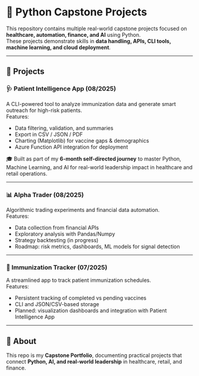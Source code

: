 # 🧠 Python Capstone Projects

This repository contains multiple real-world capstone projects focused on **healthcare, automation, finance, and AI** using Python.  
These projects demonstrate skills in **data handling, APIs, CLI tools, machine learning, and cloud deployment**.

---

## 📁 Projects

### 🩺 Patient Intelligence App (08/2025)
A CLI-powered tool to analyze immunization data and generate smart outreach for high-risk patients.  
Features:
- Data filtering, validation, and summaries
- Export in CSV / JSON / PDF
- Charting (Matplotlib) for vaccine gaps & demographics
- Azure Function API integration for deployment  

🎓 Built as part of my **6-month self-directed journey** to master Python, Machine Learning, and AI for real-world leadership impact in healthcare and retail operations.

---

### 📊 Alpha Trader (08/2025)
Algorithmic trading experiments and financial data automation.  
Features:
- Data collection from financial APIs
- Exploratory analysis with Pandas/Numpy
- Strategy backtesting (in progress)
- Roadmap: risk metrics, dashboards, ML models for signal detection  

---

### 💉 Immunization Tracker (07/2025)  
A streamlined app to track patient immunization schedules.  
Features:
- Persistent tracking of completed vs pending vaccines
- CLI and JSON/CSV-based storage
- Planned: visualization dashboards and integration with Patient Intelligence App  


---

## 📌 About
This repo is my **Capstone Portfolio**, documenting practical projects that connect **Python, AI, and real-world leadership** in healthcare, retail, and finance.
